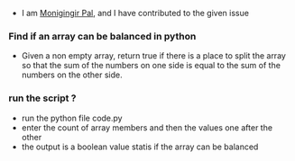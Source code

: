 * I am [Monigingir Pal](https://github.com/Monigingir), and I have contributed
  to the given issue

### Find if an array can be balanced in python 

* Given a non empty array, return true if there is a place to split the array so that the sum of the numbers on one side is equal to the sum of the numbers on the other side.

### run the script ?

* run the python file code.py
* enter the count of array members and then the values one after the other
* the output is a boolean value statis if the array can be balanced
